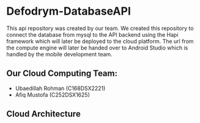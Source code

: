 # Defodrym-DatabaseAPI

This api repository was created by our team. We created this repository to connect the database from mysql to the API backend using the Hapi framework which will later be deployed to the cloud platform. The url from the compute engine will later be handed over to Android Studio which is handled by the mobile development team.

## Our Cloud Computing Team:
* Ubaedillah Rohman (C168DSX2221)
* Afiq Mustofa (C252DSX1625)

## Cloud Architecture

